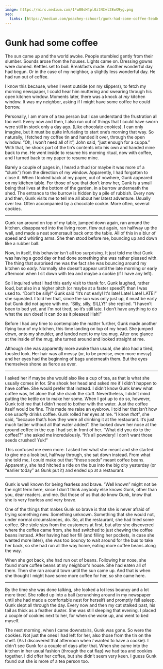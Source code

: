 ```yaml
---
image: https://miro.medium.com/1*u00sH4pl0ztNIvl28wX9yg.png
seo:
  links: [https://medium.com/peachey-schoorl/gunk-had-some-coffee-5ea8ea62fc15]
---
```


# Gunk had some coffee

The sun came up and the world awoke. People stumbled gently from their slumber. Sounds arose from the houses. Lights came on. Dressing gowns were donned. Kettles set to boil. Breakfasts made. Another wonderful day had begun. Or in the case of my neighbor, a slightly less wonderful day. He had run out of coffee.

I know this because, when I went outside (on my slippers), to fetch my morning newspaper, I could hear him muttering and swearing through his open kitchen window. Moments later, there was a knock at _my_ kitchen window. It was my neighbor, asking if I might have some coffee he could borrow.

Personally, I am more of a tea person but I can understand the frustration all too well. Every now and then, I also run out of things that I could have sworn were still in stock only a day ago. (Like chocolate cookies). I can only imagine, but it must be quite infuriating to start one’s morning that way. So naturally, I fetched my coffee tin and handed it over, through the open window. “Oh, I won’t need all of it”, John said, “just enough for a cuppa.” With that, he shook part of the tin’s contents into his own and handed mine back to me. He went inside to resume his morning ritual, now with coffee, and I turned back to my paper to resume mine.

Barely a couple of pages in, I heard a thud (or maybe it was more of a “clunk”) from the direction of my window. Apparently, I had forgotten to close it. When I looked back at my paper, out of nowhere, Gunk appeared on my kitchen table. For those of you that don’t know her, Gunk is a small being that lives at the bottom of the garden, in a burrow underneath the shed. The entrance to the burrow is hidden by a pile of rubbish. Every now and then, Gunk visits me to tell me all about her latest adventure. Usually over tea. Often accompanied by a chocolate cookie. More often, several cookies.

- - -

Gunk ran around on top of my table, jumped down again, ran around the kitchen, disappeared into the living room, flew out again, ran halfway up the wall, and made a neat somersault back onto the table. All of this in a blur of speed and whirling arms. She then stood before me, bouncing up and down like a rubber ball.

Now, in itself, this behavior isn’t all too surprising. It just told me that Gunk was having a good day or had done something she was rather pleased with. The thing that surprised me was the fact she was bouncing around my kitchen so _early_. Normally she doesn’t appear until the late morning or early afternoon when I sit down with tea and maybe a cookie (if I have any left).

So I inquired what I had this early visit to thank for. Gunk laughed, rather loud, but also in a higher pitch (or maybe at a faster speed?) than I was used to. “Don’t be silly!” Gunk said “It’s not early! It's late! Late! Late! LATE!” she squealed. I told her that, since the sun was only just up, it must be early but Gunk did not agree with me. “Silly, silly, SILLY!” she replied. “I haven’t been to bed yet, and I’m not tired, so it’s still late. I don’t have anything to do what the sun does! It can do as it pleases! Hah!”

Before I had any time to contemplate the matter further, Gunk made another flying tour of my kitchen, this time landing on top of my head. She jumped down, onto my shoulder, and landed next to my tea mug. After one glance at the inside of the mug, she turned around and looked straight at me.

Although she was apparently more awake than usual, she also had a tired, tousled look. Her hair was all messy (or, to be precise, even more messy) and her eyes had the beginning of bags underneath them. But the eyes themselves shone as fierce as ever.

- - -

I asked her if maybe she would also like a cup of tea, as that is what she usually comes in for. She shook her head and asked me if I didn’t happen to have coffee. She would prefer that instead. I didn’t know Gunk knew what coffee was, let alone that she drank the stuff. Nevertheless, I didn’t mind putting the kettle on to make her some. When I got up to do so, however, Gunk told me that I didn’t need to bother with the water. Just the coffee itself would be fine. This made me raise an eyebrow. I told her that isn’t how one _usually_ drinks coffee. Gunk rolled her eyes at me. “I know _that_”, she said, “because that’s how they were all drinking it at the restaurant. It’s just much tastier without all that water added”. She looked down her nose at the ground coffee in the cup I had set in front of her. “What did you do to the coffee!?” she asked me incredulously. “It’s all powdery! I don’t want those seeds crushed! Yuk!”

This confused me even more. I asked her what she meant and she started to give me a look but, halfway through, she sat down instead. From what she told me, I could make out that “those seeds” meant coffee beans. Apparently, she had hitched a ride on the bus into the big city yesterday (or “earlier today” as Gunk put it) and ended up at a restaurant.

- - -

Gunk is well known for being fearless and brave. “Well known” might not be the right term here, since I don’t think anybody else knows Gunk, other than you, dear readers, and me. But those of us that _do_ know Gunk, know that she is very fearless and very brave.

One of the things that makes Gunk so brave is that she is never afraid of trying something new. Something unknown. Something that she would not, under normal circumstances, do. So, at the restaurant, she had tried some coffee. She stole sips from the customers at first, but after she discovered where the coffee came from, she had switched to just chewing the coffee beans instead. After having had her fill (and filling her pockets, in case she wanted more later), she was too bouncy to wait around for the bus to take her back, so she had run all the way home, eating more coffee beans along the way.

When she got back, she had run out of beans. Following her nose, she found more coffee beans at my neighbor's house. She had eaten all of them. Then she ran around town until the sun came up. And that is when she thought I might have some more coffee for her, so she came here.

- - -

By the time she was done talking, she looked a lot less bouncy and a lot more tired. She rolled up into a ball (scrunching around in my newspaper until she had made a comfortable nest for herself) and promptly fell asleep. Gunk slept all through the day. Every now and then my cat stalked past, his tail as thick as a feather duster. She was still sleeping that evening. I placed a couple of cookies next to her, for when she woke up, and went to bed myself.

The next morning, when I came downstairs, Gunk was gone. So were the cookies. Not just the ones I had left for her, also those from the tin on the shelf. (As I discovered that afternoon when _I_ wanted to have a cookie). I didn’t see Gunk for a couple of days after that. When she came into the kitchen in her usual fashion (through the cat flap) we had tea and cookies together. I did offer her coffee, but she didn’t seem very keen. I guess Gunk found out she is more of a tea person too.
